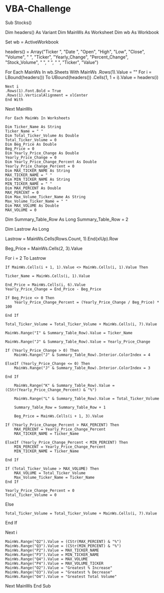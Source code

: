 # VBA-Challenge
Sub Stocks()

Dim headers() As Variant
Dim MainWs As Worksheet
Dim wb As Workbook

Set wb = ActiveWorkbook

headers() = Array("Ticker ", "Date ", "Open", "High", "Low", "Close", "Volume", " ", "Ticker", "Yearly_Change", "Percent_Change", "Stock_Volume", " ", " ", " ", "Ticker", "Value")

For Each MainWs In wb.Sheets
    With MainWs
    .Rows(1).Value = ""
    For i = LBound(headers()) To UBound(headers())
    .Cells(1, 1 + i).Value = headers(i)
    
    Next i
    .Rows(1).Font.Bold = True
    .Rows(1).VerticalAlignment = xlCenter
    End With
Next MainWs

    For Each MainWs In Worksheets
    
    Dim Ticker_Name As String
    Ticker_Name = " "
    Dim Total_Ticker_Volume As Double
    Total_Ticker_Volume = 0
    Dim Beg_Price As Double
    Beg_Price = 0
    Dim Yearly_Price_Change As Double
    Yearly_Price_Change = 0
    Dim Yearly_Price_Change_Percent As Double
    Yearly_Price_Change_Percent = 0
    Dim MAX_TICKER_NAME As String
    MAX_TICKER_NAME = " "
    Dim MIN_TICKER_NAME As String
    MIN_TICKER_NAME = " "
    Dim MAX_PERCENT As Double
    MAX_PERCENT = 0
    Dim Max_Volume_Ticker_Name As String
    Max_Volume_Ticker_Name = " "
    Dim MAX_VOLUME As Double
    MAX_VOLUME = 0
    
Dim Summary_Table_Row As Long
Summary_Table_Row = 2

Dim Lastrow As Long

Lastrow = MainWs.Cells(Rows.Count, 1).End(xlUp).Row

Beg_Price = MainWs.Cells(2, 3).Value

For i = 2 To Lastrow

    If MainWs.Cells(i + 1, 1).Value <> MainWs.Cells(i, 1).Value Then
    
    Ticker_Name = MainWs.Cells(i, 1).Value
    
    End_Price = MainWs.Cells(i, 6).Value
    Yearly_Price_Change = End_Price - Beg_Price
    
    If Beg_Price <> 0 Then
        Yearly_Price_Change_Percent = (Yearly_Price_Change / Beg_Price) * 100
        
    End If

    Total_Ticker_Volume = Total_Ticker_Volume + MainWs.Cells(i, 7).Value
    
    MainWs.Range("I" & Summary_Table_Row).Value = Ticker_Name
    
    MainWs.Range("J" & Summary_Table_Row).Value = Yearly_Price_Change
    
    If (Yearly_Price_Change > 0) Then
        MainWs.Range("J" & Summary_Table_Row).Interior.ColorIndex = 4
        
    ElseIf (Yearly_Price_Change <= 0) Then
        MainWs.Range("J" & Summary_Table_Row).Interior.ColorIndex = 3
    
    End If
    
        MainWs.Range("K" & Summary_Table_Row).Value = (CStr(Yearly_Price_Change_Percent) & "%")
    
        MainWs.Range("L" & Summary_Table_Row).Value = Total_Ticker_Volume
    
        Summary_Table_Row = Summary_Table_Row + 1
    
        Beg_Price = MainWs.Cells(i + 1, 3).Value
    
    If (Yearly_Price_Change_Percent > MAX_PERCENT) Then
        MAX_PERCENT = Yearly_Price_Change_Percent
        MAX_TICKER_NAME = Ticker_Name
    
    ElseIf (Yearly_Price_Change_Percent < MIN_PERCENT) Then
        MIN_PERCENT = Yearly_Price_Change_Percent
        MIN_TICKER_NAME = Ticker_Name
    
    End If
    
    If (Total_Ticker_Volume > MAX_VOLUME) Then
        MAX_VOLUME = Total_Ticker_Volume
        Max_Volume_Ticker_Name = Ticker_Name
    End If
    
    Yearly_Price_Change_Percent = 0
    Total_Ticker_Volume = 0
    
Else

    Total_Ticker_Volume = Total_Ticker_Volume + MainWs.Cells(i, 7).Value

End If

Next i

    MainWs.Range("Q2").Value = (CStr(MAX_PERCENT) & "%")
    MainWs.Range("Q3").Value = (CStr(MIN_PERCENT) & "%")
    MainWs.Range("P2").Value = MAX_TICKER_NAME
    MainWs.Range("P3").Value = MIN_TICKER_NAME
    MainWs.Range("Q4").Value = MAX_VOLUME
    MainWs.Range("P4").Value = MAX_VOLUME_TICKER
    MainWs.Range("O2").Value = "Greatest % Increase"
    MainWs.Range("O3").Value = "Greatest % Decrease"
    MainWs.Range("O4").Value = "Greatest Total Volume"
    
Next MainWs
End Sub
